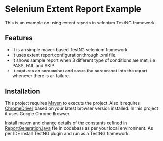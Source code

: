 # Selenium Extent Report Example
This is an example on using extent reports in selenium TestNG framework. 

## Features

- It is an simple maven based TestNG selenium framework. 
- It uses extent report configuration through .xml file.
- It shows sample report when 3 different type of conditions are met; i.e PASS, FAIL and SKIP.
- It captures an screenshot and saves the screenshot into the report whenever there is an failure.


## Installation

This project requires [Maven](https://maven.apache.org/) to execute the project.
Also it requires [ChromeDriver](https://chromedriver.chromium.org/) based on your latest browser version installed. In this project it uses Google Chrome Browser. 

Install maven and change details of the constants defined in [ReportGeneration.java](https://github.com/vernekarakshata/extent-report-example/blob/master/src/com/framework/com/tests/ReportGeneration.java) file in codebase as per your local environment.
As per IDE install TestNG plugin and run as a TestNG framework. 
